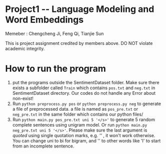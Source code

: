 # Project1 -- Language Modeling and Word Embeddings

Memeber : Chengcheng Ji, Feng Qi, Tianjie Sun

This is project assignment credited by members above. DO NOT violate academic integrity.

# How to run the program
1. put the programs outside the SentimentDataset folder. Make sure there exists a subfolder called `Train` which contains `pos.txt` and `neg.txt` in SentimentDataset directory. Our codes do not handle any Error about non-exist! 
2. Run `python preprocess.py pos` or `python preprocess.py neg` to generate a file of preprocessed data. a file is named as `pos_pre.txt` or `neg_pre.txt` in the same folder which contains our python files/
3. Run `python main.py pos_pre.txt uni 5 '</s>'` to generate 5 random complete sentences using unigram model. Or run `python main.py neg_pre.txt uni 5 '</s>'`. Please make sure the last argument is _quoted_ using single quotation marks, e.g. _'</s>'_ , it won't work otherwise.
You can change uni to bi for bigram, and '</s>' to other words like 'I' to start from an incomplete sentence. 
